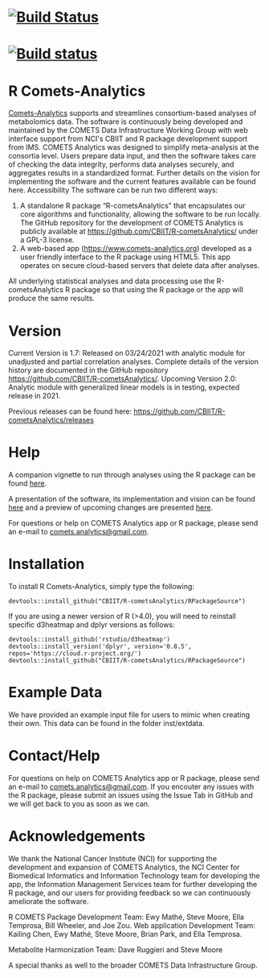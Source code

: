# [![Build Status](https://travis-ci.org/CBIIT/R-cometsAnalytics.svg?branch=v1.7)](https://travis-ci.org/CBIIT/R-cometsAnalytics)
# [![Build status](https://ci.appveyor.com/api/projects/status/github/CBIIT/R-cometsAnalytics?branch=v1.7)](https://ci.appveyor.com/project/Mathelab/r-cometsanalytics)

# R Comets-Analytics
[Comets-Analytics](http://comets-analytics.org/) supports and streamlines consortium-based analyses of metabolomics data. The software is continuously being developed and maintained by the COMETS Data Infrastructure Working Group with web interface support from NCI's CBIIT and R package development support from IMS.
COMETS Analytics was designed to simplify meta-analysis at the consortia level.  Users prepare data input, and then the software takes care of checking the data integrity, performs data analyses securely, and aggregates results in a standardized format.  Further details on the vision for implementing the software and the current features available can be found here.
Accessibility
The software can be run two different ways:
1. A standalone R package “R-cometsAnalytics” that encapsulates our core algorithms and functionality, allowing the software to be run locally. The GitHub repository for the development of COMETS Analytics is publicly available at https://github.com/CBIIT/R-cometsAnalytics/ under a GPL-3 license.
2. A web-based app (https://www.comets-analytics.org) developed as a user friendly interface to the R package using HTML5.  This app operates on secure cloud-based servers that delete data after analyses.

All underlying statistical analyses and data processing use the R-cometsAnalytics R package so that using the R package or the app will produce the same results.

# Version 
Current Version is 1.7: Released on 03/24/2021 with analytic module for unadjusted and partial correlation analyses. Complete details of the version history are documented in the GitHub repository https://github.com/CBIIT/R-cometsAnalytics/.
Upcoming Version 2.0: Analytic module with generalized linear models is in testing, expected release in 2021.

Previous releases can be found here: https://github.com/CBIIT/R-cometsAnalytics/releases

# Help
A companion vignette to run through analyses using the R package can be found [here](https://cbiit.github.io/R-cometsAnalytics/cometsvignette_v1.6.html).

A presentation of the software, its implementation and vision can be found [here](https://www.youtube.com/watch?reload=9&v=dWJ_fdibnms) and a preview of upcoming changes are presented [here](https://github.com/CBIIT/R-cometsAnalytics/tree/master/Presentations). 

For questions or help on COMETS Analytics app or R package, please send an e-mail to comets.analytics@gmail.com.

# Installation

To install R Comets-Analytics, simply type the following:

```
devtools::install_github("CBIIT/R-cometsAnalytics/RPackageSource")
```

If you are using a newer version of R (>4.0), you will need to reinstall specific d3heatmap and dplyr versions as follows:
```
devtools::install_github('rstudio/d3heatmap')
devtools::install_version('dplyr', version='0.8.5', repos='https://cloud.r-project.org/')
devtools::install_github("CBIIT/R-cometsAnalytics/RPackageSource")
```

# Example Data
We have provided an example input file for users to mimic when creating their own.  This data can be found in the folder inst/extdata.

# Contact/Help
For questions on help on COMETS Analytics app or R package, please send an e-mail to comets.analytics@gmail.com.
If you encouter any issues with the R package, please submit an issues using the Issue Tab in GitHub and we will get back to you as soon as we can. 

# Acknowledgements
We thank the National Cancer Institute (NCI) for supporting the development and expansion of COMETS Analytics, the NCI Center for Biomedical Informatics and Information Technology team for developing the app, the Information Management Services team for further developing the R package, and our users for providing feedback so we can continuously ameliorate the software.

R COMETS Package Development Team:  Ewy Mathé, Steve Moore, Ella Temprosa, Bill Wheeler, and Joe Zou.
Web application Development Team: Kailing Chen, Ewy Mathé, Steve Moore, Brian Park, and Ella Temprosa.
 
Metabolite Harmonization Team: Dave Ruggieri and Steve Moore
 
A special thanks as well to the broader COMETS Data Infrastructure Group.





